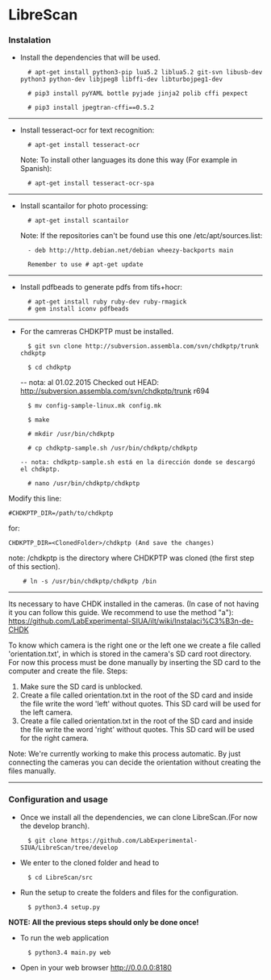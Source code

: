 ﻿# LibreScan

### Instalation

- Install the dependencies that will be used.

		# apt-get install python3-pip lua5.2 liblua5.2 git-svn libusb-dev python3 python-dev libjpeg8 libffi-dev libturbojpeg1-dev

		# pip3 install pyYAML bottle pyjade jinja2 polib cffi pexpect

		# pip3 install jpegtran-cffi==0.5.2

--------------------------------------------------------------------------------------------

- Install tesseract-ocr for text recognition:

		# apt-get install tesseract-ocr

	Note: To install other languages its done this way (For example in Spanish): 

		# apt-get install tesseract-ocr-spa 

--------------------------------------------------------------------------------------------

- Install scantailor for photo processing:

		# apt-get install scantailor
	
	Note: If the repositories can't be found use this one /etc/apt/sources.list: 

		- deb http://http.debian.net/debian wheezy-backports main

		Remember to use # apt-get update

--------------------------------------------------------------------------------------------

- Install pdfbeads to generate pdfs from tifs+hocr:

		# apt-get install ruby ruby-dev ruby-rmagick 
		# gem install iconv pdfbeads


--------------------------------------------------------------------------------------------
- For the camreras CHDKPTP must be installed.

		$ git svn clone http://subversion.assembla.com/svn/chdkptp/trunk chdkptp

		$ cd chdkptp

    -- nota: al 01.02.2015 Checked out HEAD:
       http://subversion.assembla.com/svn/chdkptp/trunk r694

		$ mv config-sample-linux.mk config.mk

		$ make

		# mkdir /usr/bin/chdkptp

		# cp chdkptp-sample.sh /usr/bin/chdkptp/chdkptp

      -- nota: chdkptp-sample.sh está en la dirección donde se descargó el chdkptp.

		# nano /usr/bin/chdkptp/chdkptp

Modify this line:

    #CHDKPTP_DIR=/path/to/chdkptp

for: 
	
	CHDKPTP_DIR=<ClonedFolder>/chdkptp (And save the changes)

note: <ClonedFolder>/chdkptp is the directory where CHDKPTP was cloned (the first step of this section). 

		# ln -s /usr/bin/chdkptp/chdkptp /bin

--------------------------------------------------------------------------------------------

Its necessary to have CHDK installed in the cameras. (In case of not having it you can follow this guide. We recommend to use the method "a"):
https://github.com/LabExperimental-SIUA/ilt/wiki/Instalaci%C3%B3n-de-CHDK 

To know which camera is the right one or the left one we create a file called
'orientation.txt', in which is stored in the camera's SD card root directory.
For now this process must be done manually by inserting the SD card to
the computer and create the file. 
Steps:

1. Make sure the SD card is unblocked.
2. Create a file called orientation.txt in the root of the SD card and
inside the file write the word 'left' without quotes. This SD card will
be used for the left camera.
3. Create a file called orientation.txt in the root of the SD card and
inside the file write the word 'right' without quotes. This SD card will
be used for the right camera.

Note: We're currently working to make this process automatic.
By just connecting the cameras you can decide the orientation
without creating the files manually.

--------------------------------------------------------------------------------------------
### Configuration and usage


- Once we install all the dependencies, we can clone LibreScan.(For now the develop branch).

		$ git clone https://github.com/LabExperimental-SIUA/LibreScan/tree/develop

- We enter to the cloned folder and head to

		$ cd LibreScan/src

- Run the setup to create the folders and files for the configuration.

		$ python3.4 setup.py
		
**NOTE: All the previous steps should only be done once!**
		
- To run the web application

		$ python3.4 main.py web

- Open in your web browser http://0.0.0.0:8180

